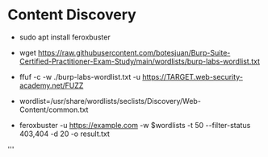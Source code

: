 # Content Discovery




- sudo apt install feroxbuster

- wget https://raw.githubusercontent.com/botesjuan/Burp-Suite-Certified-Practitioner-Exam-Study/main/wordlists/burp-labs-wordlist.txt

- ffuf -c -w ./burp-labs-wordlist.txt -u https://TARGET.web-security-academy.net/FUZZ

- wordlist=/usr/share/wordlists/seclists/Discovery/Web-Content/common.txt

- feroxbuster -u https://example.com -w $wordlists -t 50 --filter-status 403,404 -d 20 -o result.txt


'''